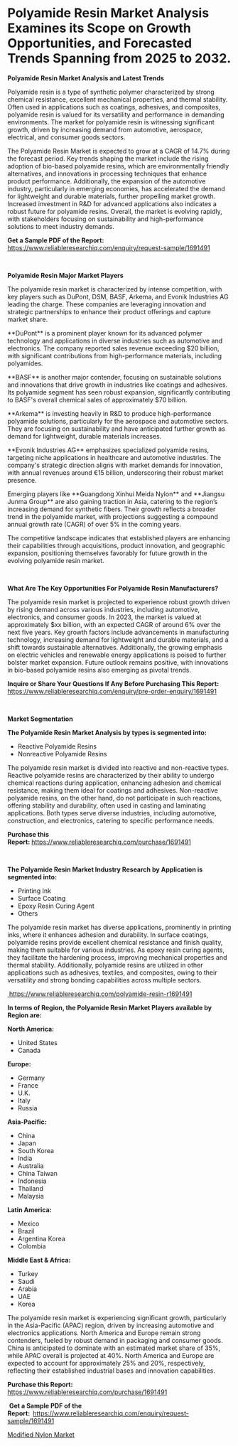 <p><h1>Polyamide Resin Market Analysis Examines its Scope on Growth Opportunities, and Forecasted Trends Spanning from 2025 to 2032.</h1></p><p><strong>Polyamide Resin Market Analysis and Latest Trends</strong></p>
<p><p>Polyamide resin is a type of synthetic polymer characterized by strong chemical resistance, excellent mechanical properties, and thermal stability. Often used in applications such as coatings, adhesives, and composites, polyamide resin is valued for its versatility and performance in demanding environments. The market for polyamide resin is witnessing significant growth, driven by increasing demand from automotive, aerospace, electrical, and consumer goods sectors. </p><p>The Polyamide Resin Market is expected to grow at a CAGR of 14.7% during the forecast period. Key trends shaping the market include the rising adoption of bio-based polyamide resins, which are environmentally friendly alternatives, and innovations in processing techniques that enhance product performance. Additionally, the expansion of the automotive industry, particularly in emerging economies, has accelerated the demand for lightweight and durable materials, further propelling market growth. Increased investment in R&D for advanced applications also indicates a robust future for polyamide resins. Overall, the market is evolving rapidly, with stakeholders focusing on sustainability and high-performance solutions to meet industry demands.</p></p>
<p><strong>Get a Sample PDF of the Report:&nbsp;</strong> <a href="https://www.reliableresearchiq.com/enquiry/request-sample/1691491?utm_campaign=3384&utm_medium=2&utm_source=Github&utm_content=ia&utm_term=27032025&utm_id=polyamide-resin">https://www.reliableresearchiq.com/enquiry/request-sample/1691491</a></p>
<p>&nbsp;</p>
<p><strong>Polyamide Resin Major Market Players</strong></p>
<p><p>The polyamide resin market is characterized by intense competition, with key players such as DuPont, DSM, BASF, Arkema, and Evonik Industries AG leading the charge. These companies are leveraging innovation and strategic partnerships to enhance their product offerings and capture market share.</p><p>**DuPont** is a prominent player known for its advanced polymer technology and applications in diverse industries such as automotive and electronics. The company reported sales revenue exceeding $20 billion, with significant contributions from high-performance materials, including polyamides.</p><p>**BASF** is another major contender, focusing on sustainable solutions and innovations that drive growth in industries like coatings and adhesives. Its polyamide segment has seen robust expansion, significantly contributing to BASF's overall chemical sales of approximately $70 billion.</p><p>**Arkema** is investing heavily in R&D to produce high-performance polyamide solutions, particularly for the aerospace and automotive sectors. They are focusing on sustainability and have anticipated further growth as demand for lightweight, durable materials increases.</p><p>**Evonik Industries AG** emphasizes specialized polyamide resins, targeting niche applications in healthcare and automotive industries. The company's strategic direction aligns with market demands for innovation, with annual revenues around €15 billion, underscoring their robust market presence.</p><p>Emerging players like **Guangdong Xinhui Meida Nylon** and **Jiangsu Junma Group** are also gaining traction in Asia, catering to the region’s increasing demand for synthetic fibers. Their growth reflects a broader trend in the polyamide market, with projections suggesting a compound annual growth rate (CAGR) of over 5% in the coming years.</p><p>The competitive landscape indicates that established players are enhancing their capabilities through acquisitions, product innovation, and geographic expansion, positioning themselves favorably for future growth in the evolving polyamide resin market.</p></p>
<p>&nbsp;</p>
<p><strong>What Are The Key Opportunities For Polyamide Resin Manufacturers?</strong></p>
<p><p>The polyamide resin market is projected to experience robust growth driven by rising demand across various industries, including automotive, electronics, and consumer goods. In 2023, the market is valued at approximately $xx billion, with an expected CAGR of around 6% over the next five years. Key growth factors include advancements in manufacturing technology, increasing demand for lightweight and durable materials, and a shift towards sustainable alternatives. Additionally, the growing emphasis on electric vehicles and renewable energy applications is poised to further bolster market expansion. Future outlook remains positive, with innovations in bio-based polyamide resins also emerging as pivotal trends.</p></p>
<p><strong>Inquire or Share Your Questions If Any Before Purchasing This Report:</strong> <a href="https://www.reliableresearchiq.com/enquiry/pre-order-enquiry/1691491?utm_campaign=3384&utm_medium=2&utm_source=Github&utm_content=ia&utm_term=27032025&utm_id=polyamide-resin">https://www.reliableresearchiq.com/enquiry/pre-order-enquiry/1691491</a></p>
<p>&nbsp;</p>
<p><strong>Market Segmentation</strong></p>
<p><strong>The Polyamide Resin Market Analysis by types is segmented into:</strong></p>
<p><ul><li>Reactive Polyamide Resins</li><li>Nonreactive Polyamide Resins</li></ul></p>
<p><p>The polyamide resin market is divided into reactive and non-reactive types. Reactive polyamide resins are characterized by their ability to undergo chemical reactions during application, enhancing adhesion and chemical resistance, making them ideal for coatings and adhesives. Non-reactive polyamide resins, on the other hand, do not participate in such reactions, offering stability and durability, often used in casting and laminating applications. Both types serve diverse industries, including automotive, construction, and electronics, catering to specific performance needs.</p></p>
<p><strong>Purchase this Report:&nbsp;</strong><a href="https://www.reliableresearchiq.com/purchase/1691491?utm_campaign=3384&utm_medium=2&utm_source=Github&utm_content=ia&utm_term=27032025&utm_id=polyamide-resin">https://www.reliableresearchiq.com/purchase/1691491</a></p>
<p>&nbsp;</p>
<p><strong>The Polyamide Resin Market Industry Research by Application is segmented into:</strong></p>
<p><ul><li>Printing Ink</li><li>Surface Coating</li><li>Epoxy Resin Curing Agent</li><li>Others</li></ul></p>
<p><p>The polyamide resin market has diverse applications, prominently in printing inks, where it enhances adhesion and durability. In surface coatings, polyamide resins provide excellent chemical resistance and finish quality, making them suitable for various industries. As epoxy resin curing agents, they facilitate the hardening process, improving mechanical properties and thermal stability. Additionally, polyamide resins are utilized in other applications such as adhesives, textiles, and composites, owing to their versatility and strong bonding capabilities across multiple sectors.</p></p>
<p><a href="https://www.reliableresearchiq.com/polyamide-resin-r1691491?utm_campaign=3384&utm_medium=2&utm_source=Github&utm_content=ia&utm_term=27032025&utm_id=polyamide-resin">&nbsp;https://www.reliableresearchiq.com/polyamide-resin-r1691491</a></p>
<p><strong>In terms of Region, the Polyamide Resin Market Players available by Region are:</strong></p>
<p>
    <p> <strong> North America: </strong>
        <ul>
            <li>United States</li>
            <li>Canada</li>
        </ul>
        </p> 
    <p> <strong> Europe: </strong>
        <ul>
            <li>Germany</li>
            <li>France</li>
            <li>U.K.</li>
            <li>Italy</li>
            <li>Russia</li>
        </ul>
        </p> 
    <p> <strong> Asia-Pacific: </strong>
        <ul>
            <li>China</li>
            <li>Japan</li>
            <li>South Korea</li>
            <li>India</li>
            <li>Australia</li>
            <li>China Taiwan</li>
            <li>Indonesia</li>
            <li>Thailand</li>
            <li>Malaysia</li>
        </ul>
        </p> 
    <p> <strong> Latin America: </strong>
        <ul>
            <li>Mexico</li>
            <li>Brazil</li>
            <li>Argentina Korea</li>
            <li>Colombia</li>
        </ul>
        </p> 
    <p> <strong> Middle East & Africa: </strong>
        <ul>
            <li>Turkey</li>
            <li>Saudi</li>
            <li>Arabia</li>
            <li>UAE</li>
            <li>Korea</li>
        </ul>
    </p>
    </p>
<p><p>The polyamide resin market is experiencing significant growth, particularly in the Asia-Pacific (APAC) region, driven by increasing automotive and electronics applications. North America and Europe remain strong contenders, fueled by robust demand in packaging and consumer goods. China is anticipated to dominate with an estimated market share of 35%, while APAC overall is projected at 40%. North America and Europe are expected to account for approximately 25% and 20%, respectively, reflecting their established industrial bases and innovation capabilities.</p></p>
<p><strong>Purchase this Report: </strong><a href="https://www.reliableresearchiq.com/purchase/1691491?utm_campaign=3384&utm_medium=2&utm_source=Github&utm_content=ia&utm_term=27032025&utm_id=polyamide-resin">https://www.reliableresearchiq.com/purchase/1691491</a></p>
<p>&nbsp;<strong>Get a Sample PDF of the Report:&nbsp;&nbsp;</strong><a href="https://www.reliableresearchiq.com/enquiry/request-sample/1691491?utm_campaign=3384&utm_medium=2&utm_source=Github&utm_content=ia&utm_term=27032025&utm_id=polyamide-resin">https://www.reliableresearchiq.com/enquiry/request-sample/1691491</a></p>
<p><strong></strong></p>
<p><p><a href="https://github.com/duscarajlha/Market-Research-Report-List-1/blob/main/modified-nylon-market.md?utm_campaign=3384&utm_medium=2&utm_source=Github&utm_content=ia&utm_term=27032025&utm_id=polyamide-resin">Modified Nylon Market</a></p></p>